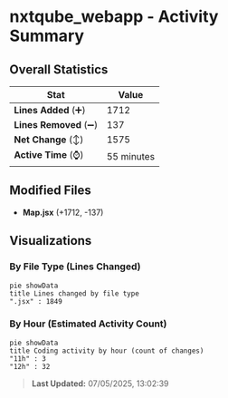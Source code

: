 # nxtqube_webapp - Activity Summary 

## Overall Statistics

| Stat                   | Value                                                             |
| ---------------------- | ----------------------------------------------------------------- |
| **Lines Added** (➕)   | 1712                                          |
| **Lines Removed** (➖) | 137                                        |
| **Net Change** (↕)    | 1575                |
| **Active Time** (⌚)   | 55 minutes |


## Modified Files
- **Map.jsx** (+1712, -137)

## Visualizations

### By File Type (Lines Changed)

```mermaid
pie showData
title Lines changed by file type
".jsx" : 1849
```

### By Hour (Estimated Activity Count)

```mermaid
pie showData
title Coding activity by hour (count of changes)
"11h" : 3
"12h" : 32
```


> **Last Updated:** 07/05/2025, 13:02:39